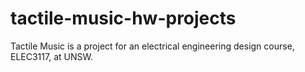 # tactile-music-hw-projects
Tactile Music is a project for an electrical engineering design course, ELEC3117, at UNSW.
